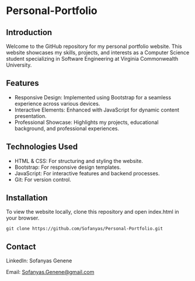 # Personal-Portfolio

## Introduction

Welcome to the GitHub repository for my personal portfolio website. This website showcases my skills, projects, and interests as a Computer Science student specializing in Software Engineering at Virginia Commonwealth University.

## Features
  -  Responsive Design: Implemented using Bootstrap for a seamless experience across various devices.
  -  Interactive Elements: Enhanced with JavaScript for dynamic content presentation.
  -  Professional Showcase: Highlights my projects, educational background, and professional experiences.

## Technologies Used
  -  HTML & CSS: For structuring and styling the website.
  -  Bootstrap: For responsive design templates.
  -  JavaScript: For interactive features and backend processes.
  -  Git: For version control.

## Installation

To view the website locally, clone this repository and open index.html in your browser.

`git clone https://github.com/Sofanyas/Personal-Portfolio.git`

## Contact

LinkedIn: Sofanyas Genene

Email: Sofanyas.Genene@gmail.com

